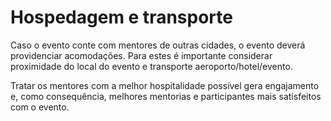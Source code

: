 # Hospedagem e transporte
Caso o evento conte com mentores de outras cidades, o evento deverá providenciar acomodações. Para estes é importante considerar proximidade do local do evento e transporte aeroporto/hotel/evento.

Tratar os mentores com a melhor hospitalidade possível gera engajamento e, como consequência, melhores mentorias e participantes mais satisfeitos com o evento. 
